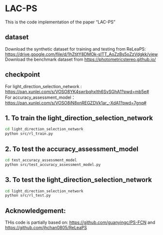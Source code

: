 # LAC-PS
This is the code implementation of the paper “LAC-PS”

## dataset
Download the synthetic dataset for training and testing from ReLeaPS: https://drive.google.com/file/d/1hZtjtY8DMOk-sITT_AoZzBs5oZzVdgkk/view  
Download the benchmark dataset from https://photometricstereo.github.io/

## checkpoint
For light_direction_selection_network :  https://pan.xunlei.com/s/VOSO8YK4swrbqhxlth6SvSGhA1?pwd=mb5e#  
For accuracy_assessment_model：   https://pan.xunlei.com/s/VOSO8iN8xnREGZDVk1ar_-XdA1?pwd=7gnq#


## 1. To train the light_direction_selection_network
```bash
cd light_direction_selection_network
python src/rl_train.py
```

## 2. To test the accuracy_assessment_model
```bash
cd test_accuracy_assessment_model
python src/test_accuracy_assessment_model.py
```

## 3. To test the light_direction_selection_network
```bash
cd light_direction_selection_network
python src/rl_test.py
```

## Acknowledgement:
THis code is partially based on: https://github.com/guanyingc/PS-FCN and https://github.com/jhchan0805/ReLeaPS
